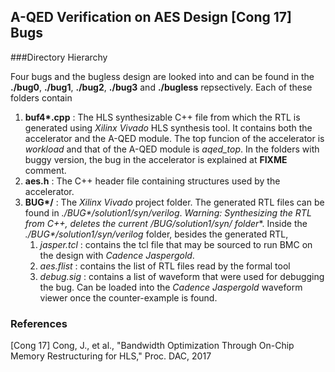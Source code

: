 ## A-QED Verification on AES Design [Cong 17] Bugs 

###Directory Hierarchy

Four bugs and the bugless design are looked into and can be found in the **./bug0**, **./bug1**, **./bug2**, **./bug3** and **./bugless** repsectively. Each of these folders contain  

1. __buf4*.cpp__ : The HLS synthesizable C++ file from which the RTL is generated using *Xilinx Vivado* HLS synthesis tool. It contains both the accelerator and the A-QED module. The top funcion of the accelerator is *workload* and that of the A-QED module is *aqed_top*. In the folders with buggy version, the bug in the accelerator is explained at **FIXME** comment.  
2. __aes.h__ : The C++ header file containing structures used by the accelerator.  
3. __BUG*/__ : The *Xilinx Vivado* project folder. The generated RTL files can be found in _./BUG*/solution1/syn/verilog_. **Warning: Synthesizing the RTL from C++, deletes the current */BUG*/solution1/syn/* folder**. Inside the _./BUG*/solution1/syn/verilog_ folder, besides the generated RTL,   
   1. _jasper.tcl_ : contains the tcl file that may be sourced to run BMC on the design with _Cadence Jaspergold_. 
   2. _aes.flist_ : contains the list of RTL files read by the formal tool
   3. _debug.sig_ : contains a list of waveform that were used for debugging the bug. Can be loaded into the _Cadence Jaspergold_ waveform viewer once the counter-example is found.
 
   	


### References
[Cong 17] Cong, J., et al., "Bandwidth Optimization Through On-Chip Memory Restructuring for HLS," Proc. DAC, 2017


